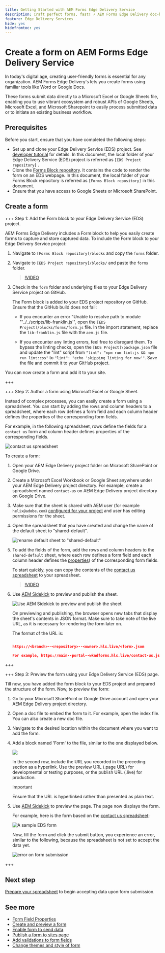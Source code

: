 ```yaml
---
title: Getting Started with AEM Forms Edge Delivery Service
description: Craft perfect forms, fast! ⚡ AEM Forms Edge Delivery doc-based authoring = blazing speed & SEO-friendly forms for happier users & search engines.
feature: Edge Delivery Services
hide: yes
hidefromtoc: yes
---
```


# Create a form on AEM Forms Edge Delivery Service

In today's digital age, creating user-friendly forms is essential for any organization. AEM Forms Edge Delivery's lets you create forms using familiar tools like Word or Google Docs. 

These forms submit data directly to a Microsoft Excel or Google Sheets file, enabling you to use vibrant ecosystem and robust APIs of Google Sheets, Microsoft Excel, and Microsoft Sharepoint to easily process submitted data or to initiate an existing business workflow.


## Prerequisites

Before you start, ensure that you have completed the following steps:

* Set up and clone your Edge Delivery Service (EDS) project. See [developer tutorial](https://www.aem.live/developer/tutorial) for details. In this document, the local folder of your Edge Delivery Service (EDS) project is referred as `[EDS Project repository]` . 
* Clone the [Forms Block repository](https://github.com/adobe/afb). It contains the code to render the form on an EDS webpage. In this document, the local folder of your Forms Block repository is referred as `[Forms Block repository]` in this document. 
* Ensure that you have access to Google Sheets or Microsoft SharePoint.


## Create a form

+++ Step 1: Add the Form block to your Edge Delivery Service (EDS) project.

AEM Forms Edge Delivery includes a Form block to help you easily create forms to capture and store captured data. To include the Form block to your Edge Delivery Service project: 

1. Navigate to `[Forms Block repository]/blocks` and copy the `forms` folder.

1. Navigate to `[EDS Project repository]/blocks/` and paste the `forms` folder. 

    >[!VIDEO](https://video.tv.adobe.com/v/3427487?quality=12&learn=on)  

1. Check in the `form` folder and underlying files to your Edge Delivery Service project on GitHub. 

    The Form block is added to your EDS project repository on GitHub. Ensure that the GitHub build does not fail:

    * If you encounter an error "Unable to resolve path to module "'../../scripts/lib-franklin.js'", open the `[EDS Project]/blocks/forms/form.js` file. In the import statement, replace the `lib-franklin.js` file with the `aem.js` file.
    
    * If you encounter any linting errors, feel free to disregard them. To bypass the linting checks, open the `[EDS Project]\package.json` file and update the "lint" script from `"lint": "npm run lint:js && npm run lint:css"` to `"lint": "echo 'skipping linting for now'"`. Save the file and commit it to your GitHub project.

You can now create a form and add it to your site. 

+++

+++ Step 2: Author a form using Microsoft Excel or Google Sheet.

Instead of complex processes, you can easily create a form using a spreadsheet. You can start by adding the rows and column headers to a spreadsheet, where each row defines a form field and each column header defines the properties of the corresponding form fields.

For example, in the following spreadsheet, rows define the fields for a `contact us` form and column header defines properties of the corresponding fields. 

![contact us spreadsheet](/help/edge/assets/contact-us-form-spreadsheet.png)

To create a form: 

1. Open your AEM Edge Delivery project folder on Microsoft SharePoint or Google Drive.  

1. Create a Microsoft Excel Workbook or Google Sheet anywhere under your AEM Edge Delivery project directory. For example, create a spreadsheet named `contact-us` on AEM Edge Delivery project directory on Google Drive. 

1. Make sure that the sheet is shared with AEM user (for example `helix@adobe.com`) [configured for your project](https://www.aem.live/docs/setup-customer-sharepoint) and user has editing permissions for the sheet. 

1. Open the spreadsheet that you have created and change the name of the default sheet to "shared-default". 

    ![rename default sheet to "shared-default"](/help/edge/assets/rename-sheet-to-shared-default.png)

1. To add the fields of the form, add the rows and column headers to the `shared-default` sheet, where each row defines a form field and each column header defines the [properties](/help/edge/docs/forms/eds-form-field-properties)) of the corresponding form fields. 

    To start quickly, you can copy the contents of the [contact us spreadsheet](https://docs.google.com/spreadsheets/d/12jvYjo1a3GOV30IqPY6_7YaCQtUmzWpFhoiOHDcjB28/edit?usp=drive_link) to your spreadsheet.

    >[!VIDEO](https://video.tv.adobe.com/v/3427468?quality=12&learn=on)

1. Use [AEM Sidekick](https://www.aem.live/developer/tutorial#preview-and-publish-your-content) to preview and publish the sheet. 

    ![Use AEM Sidekick to preview and publish the sheet](/help/edge/assets/preview-form.png)

    On previewing and publishing, the browser opens new tabs that display the sheet's contents in JSON format. Make sure to take note of the live URL, as it is necessary for rendering the form later on.

    The format of the URL is:

    ```JSON

    https://<branch>--<repository>--<owner>.hlx.live/<form>.json

    For example, https://main--portal--wkndforms.hlx.live/contact-us.json

    ```

+++

+++ Step 3: Preview the form using your Edge Delivery Service (EDS) page.


Till now, you have added the form block to your EDS project and prepared the structure of the form. Now, to preview the form:

1. Go to your Microsoft SharePoint or Google Drive account and open your AEM Edge Delivery project directory.

1. Open a doc file to embed the form to it. For example, open the index file. You can also create a new doc file. 

1. Navigate to the desired location within the document where you want to add the form.

1. Add a block named 'Form' to the file, similar to the one displayed below. 

    ![](/help/edge/assets/form-block-in-sites-page-example.png)

    In the second row, include the URL you recorded in the preceding section as a hyperlink. Use the preview URL (.page URL) for developmental or testing purposes, or the publish URL (.live) for production.

    >[!IMPORTANT]
    >
    >
    > Ensure that the URL is hyperlinked rather than presented as plain text.


1. Use [AEM Sidekick](https://www.aem.live/developer/tutorial#preview-and-publish-your-content) to preview the page. The page now displays the form. 

    For example, here is the form based on the [contact us spreadsheet](https://docs.google.com/spreadsheets/d/12jvYjo1a3GOV30IqPY6_7YaCQtUmzWpFhoiOHDcjB28/edit?usp=drive_link): 


    ![A sample EDS form](/help/edge/assets/eds-form.png)

    Now, fill the form and click the submit button, you experience an error, similar to the following, because the spreadsheet is not set to accept the data yet. 

    ![error on form submission](/help/edge/assets/form-error.png)

+++


## Next step

[Prepare your spreadsheet](/help/edge/docs/forms/submit-forms.md) to begin accepting data upon form submission.



## See more

* [Form Field Properties](/help/edge/docs/forms/eds-form-field-properties)
* [Create and preview a form](/help/edge/docs/forms/create-forms.md)
* [Enable form to send data](/help/edge/docs/forms/submit-forms.md)
* [Publish a form to sites page](/help/edge/docs/forms/publish-eds-forms.md)
* [Add validations to form fields](/help/edge/docs/forms/validate-forms.md)
* [Change themes and style of form](/help/edge/docs/forms/style-theme-forms.md)
